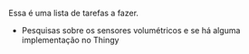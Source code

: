 Essa é uma lista de tarefas a fazer.

* Pesquisas sobre os sensores volumétricos e se há alguma implementação no Thingy
